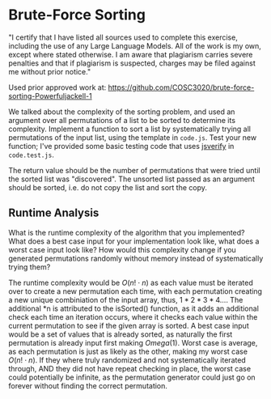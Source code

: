 # Brute-Force Sorting

"I certify that I have listed all sources used to complete this exercise, including the use of any Large Language Models. All of the work is my own, except where stated otherwise. I am aware that plagiarism carries severe penalties and that if plagiarism is suspected, charges may be filed against me without prior notice." 

Used prior approved work at: https://github.com/COSC3020/brute-force-sorting-Powerfuljackell-1

We talked about the complexity of the sorting problem, and used an argument over
all permutations of a list to be sorted to determine its complexity. Implement
a function to sort a list by systematically trying all permutations of the input
list, using the template in `code.js`. Test your new function; I've provided
some basic testing code that uses [jsverify](https://jsverify.github.io/) in
`code.test.js`.

The return value should be the number of permutations that were tried until the
sorted list was "discovered". The unsorted list passed as an argument should be
sorted, i.e. do not copy the list and sort the copy.

## Runtime Analysis

What is the runtime complexity of the algorithm that you implemented? What does
a best case input for your implementation look like, what does a worst case
input look like? How would this complexity change if you generated permutations
randomly without memory instead of systematically trying them?

The runtime complexity would be $O(n!\cdot n)$ as each value must be iterated over to create a new permutation each time, with each permutation creating a new unique combiniation of the input array, thus, $1 * 2 * 3 * 4 ...$. The additional *n is attributed to the isSorted() function, as it adds an additional check each time an iteration occurs, where it checks each value within the current permutation to see if the given array is sorted. A best case input would be a set of values that is already sorted, as naturally the first permutation is already input first making $Omega(1)$. Worst case is average, as each permutation is just as likely as the other, making my worst case $O(n!\cdot n)$. If they where truly randomized and not systematically iterated through, AND they did not have repeat checking in place, the worst case could potentially be infinite, as the permutation generator could just go on forever without finding the correct permutation.

